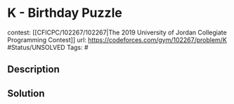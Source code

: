 # K - Birthday Puzzle

contest: [[CFICPC/102267/102267|The 2019 University of Jordan Collegiate Programming Contest]]
url: https://codeforces.com/gym/102267/problem/K
#Status/UNSOLVED
Tags: #

## Description

## Solution

